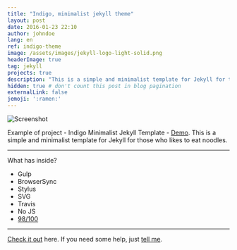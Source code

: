 ```yaml
---
title: "Indigo, minimalist jekyll theme"
layout: post
date: 2016-01-23 22:10
author: johndoe
lang: en
ref: indigo-theme
image: /assets/images/jekyll-logo-light-solid.png
headerImage: true
tag: jekyll
projects: true
description: "This is a simple and minimalist template for Jekyll for those who likes to eat noodles."
hidden: true # don't count this post in blog pagination
externalLink: false
jemoji: ':ramen:'
---
```


![Screenshot](https://raw.githubusercontent.com/sergiokopplin/indigo/gh-pages/assets/screen-shot.png)

Example of project - Indigo Minimalist Jekyll Template - [Demo](http://sergiokopplin.github.io/indigo/). This is a simple and minimalist template for Jekyll for those who likes to eat noodles.

---

What has inside?

- Gulp
- BrowserSync
- Stylus
- SVG
- Travis
- No JS
- [98/100](https://developers.google.com/speed/pagespeed/insights/?url=http%3A%2F%2Fsergiokopplin.github.io%2Findigo%2F)

---

[Check it out](http://sergiokopplin.github.io/indigo/) here.
If you need some help, just [tell me](http://github.com/sergiokopplin/indigo/issues).
